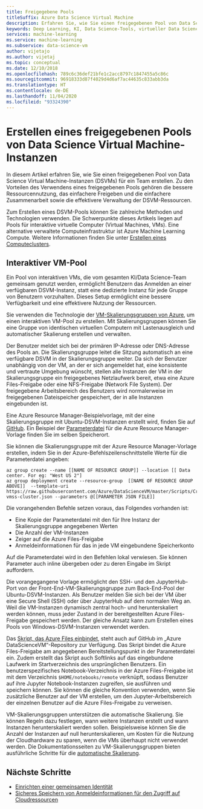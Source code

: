 ```yaml
---
title: Freigegebene Pools
titleSuffix: Azure Data Science Virtual Machine
description: Erfahren Sie, wie Sie einen freigegebenen Pool von Data Science Virtual Machine-Instanzen (DSVMs) als freigegebene Ressource für ein Team erstellen und bereitstellen.
keywords: Deep Learning, KI, Data Science-Tools, virtueller Data Science-Computer, räumliche Analysen, Data Science-Teamprozess
services: machine-learning
ms.service: machine-learning
ms.subservice: data-science-vm
author: vijetajo
ms.author: vijetaj
ms.topic: conceptual
ms.date: 12/10/2018
ms.openlocfilehash: 789c6c36def21bfe1c2acc8797c1847455a5c86c
ms.sourcegitcommit: 96918333d87f4029d4d6af7ac44635c833abb3da
ms.translationtype: HT
ms.contentlocale: de-DE
ms.lasthandoff: 11/04/2020
ms.locfileid: "93324390"
---
```

# <a name="create-a-shared-pool-of-data-science-virtual-machines"></a>Erstellen eines freigegebenen Pools von Data Science Virtual Machine-Instanzen

In diesem Artikel erfahren Sie, wie Sie einen freigegebenen Pool von Data Science Virtual Machine-Instanzen (DSVMs) für ein Team erstellen. Zu den Vorteilen des Verwendens eines freigegebenen Pools gehören die bessere Ressourcennutzung, das einfachere Freigeben und die einfachere Zusammenarbeit sowie die effektivere Verwaltung der DSVM-Ressourcen.

Zum Erstellen eines DSVM-Pools können Sie zahlreiche Methoden und Technologien verwenden. Die Schwerpunkte dieses Artikels liegen auf Pools für interaktive virtuelle Computer (Virtual Machines, VMs). Eine alternative verwaltete Computeinfrastruktur ist Azure Machine Learning Compute. Weitere Informationen finden Sie unter [Erstellen eines Computeclusters](../how-to-create-attach-compute-cluster.md).

## <a name="interactive-vm-pool"></a>Interaktiver VM-Pool

Ein Pool von interaktiven VMs, die vom gesamten KI/Data Science-Team gemeinsam genutzt werden, ermöglicht Benutzern das Anmelden an einer verfügbaren DSVM-Instanz, statt eine dedizierte Instanz für jede Gruppe von Benutzern vorzuhalten. Dieses Setup ermöglicht eine bessere Verfügbarkeit und eine effektivere Nutzung der Ressourcen.

Sie verwenden die Technologie der [VM-Skalierungsgruppen von Azure](../../virtual-machine-scale-sets/index.yml), um einen interaktiven VM-Pool zu erstellen. Mit Skalierungsgruppen können Sie eine Gruppe von identischen virtuellen Computern mit Lastenausgleich und automatischer Skalierung erstellen und verwalten.

Der Benutzer meldet sich bei der primären IP-Adresse oder DNS-Adresse des Pools an. Die Skalierungsgruppe leitet die Sitzung automatisch an eine verfügbare DSVM in der Skalierungsgruppe weiter. Da sich der Benutzer unabhängig von der VM, an der er sich angemeldet hat, eine konsistente und vertraute Umgebung wünscht, stellen alle Instanzen der VM in der Skalierungsgruppe ein freigegebenes Netzlaufwerk bereit, etwa eine Azure Files-Freigabe oder eine NFS-Freigabe (Network File System). Der freigegebene Arbeitsbereich des Benutzers wird normalerweise im freigegebenen Dateispeicher gespeichert, der in alle Instanzen eingebunden ist.

Eine Azure Resource Manager-Beispielvorlage, mit der eine Skalierungsgruppe mit Ubuntu-DSVM-Instanzen erstellt wird, finden Sie auf [GitHub](https://raw.githubusercontent.com/Azure/DataScienceVM/master/Scripts/CreateDSVM/Ubuntu/dsvm-vmss-cluster.json). Ein Beispiel der [Parameterdatei](https://raw.githubusercontent.com/Azure/DataScienceVM/master/Scripts/CreateDSVM/Ubuntu/dsvm-vmss-cluster.parameters.json) für die Azure Resource Manager-Vorlage finden Sie im selben Speicherort.

Sie können die Skalierungsgruppe mit der Azure Resource Manager-Vorlage erstellen, indem Sie in der Azure-Befehlszeilenschnittstelle Werte für die Parameterdatei angeben:

```azurecli-interactive
az group create --name [[NAME OF RESOURCE GROUP]] --location [[ Data center. For eg: "West US 2"]
az group deployment create --resource-group  [[NAME OF RESOURCE GROUP ABOVE]]  --template-uri https://raw.githubusercontent.com/Azure/DataScienceVM/master/Scripts/CreateDSVM/Ubuntu/dsvm-vmss-cluster.json --parameters @[[PARAMETER JSON FILE]]
```

Die vorangehenden Befehle setzen voraus, das Folgendes vorhanden ist:

* Eine Kopie der Parameterdatei mit den für Ihre Instanz der Skalierungsgruppe angegebenen Werten
* Die Anzahl der VM-Instanzen
* Zeiger auf die Azure Files-Freigabe
* Anmeldeinformationen für das in jede VM eingebundene Speicherkonto

Auf die Parameterdatei wird in den Befehlen lokal verwiesen. Sie können Parameter auch inline übergeben oder zu deren Eingabe im Skript auffordern.  

Die vorangegangene Vorlage ermöglicht den SSH- und den JupyterHub-Port von der Front-End-VM-Skalierungsgruppe zum Back-End-Pool der Ubuntu-DSVM-Instanzen. Als Benutzer melden Sie sich bei der VM über eine Secure Shell (SSH) oder über JupyterHub auf dem normalen Weg an. Weil die VM-Instanzen dynamisch zentral hoch- und herunterskaliert werden können, muss jeder Zustand in der bereitgestellten Azure Files-Freigabe gespeichert werden. Der gleiche Ansatz kann zum Erstellen eines Pools von Windows-DSVM-Instanzen verwendet werden.

Das [Skript, das Azure Files einbindet](https://raw.githubusercontent.com/Azure/DataScienceVM/master/Extensions/General/mountazurefiles.sh), steht auch auf GitHub im „Azure DataScienceVM“-Repository zur Verfügung. Das Skript bindet die Azure Files-Freigabe am angegebenen Bereitstellungspunkt in der Parameterdatei ein. Zudem erstellt das Skript auch Softlinks auf das eingebundene Laufwerk im Startverzeichnis des ursprünglichen Benutzers. Ein benutzerspezifisches Notebook-Verzeichnis in der Azure Files-Freigabe ist mit dem Verzeichnis `$HOME/notebooks/remote` verknüpft, sodass Benutzer auf ihre Jupyter Notebook-Instanzen zugreifen, sie ausführen und speichern können. Sie können die gleiche Konvention verwenden, wenn Sie zusätzliche Benutzer auf der VM erstellen, um den Jupyter-Arbeitsbereich der einzelnen Benutzer auf die Azure Files-Freigabe zu verweisen.

VM-Skalierungsgruppen unterstützen die automatische Skalierung. Sie können Regeln dazu festlegen, wann weitere Instanzen erstellt und wann Instanzen herunterskaliert werden sollen. Beispielsweise können Sie die Anzahl der Instanzen auf null herunterskalieren, um Kosten für die Nutzung der Cloudhardware zu sparen, wenn die VMs überhaupt nicht verwendet werden. Die Dokumentationsseiten zu VM-Skalierungsgruppen bieten ausführliche Schritte für die [automatische Skalierung](../../virtual-machine-scale-sets/virtual-machine-scale-sets-autoscale-overview.md).

## <a name="next-steps"></a>Nächste Schritte

* [Einrichten einer gemeinsamen Identität](dsvm-common-identity.md)
* [Sicheres Speichern von Anmeldeinformationen für den Zugriff auf Cloudressourcen](dsvm-secure-access-keys.md)
